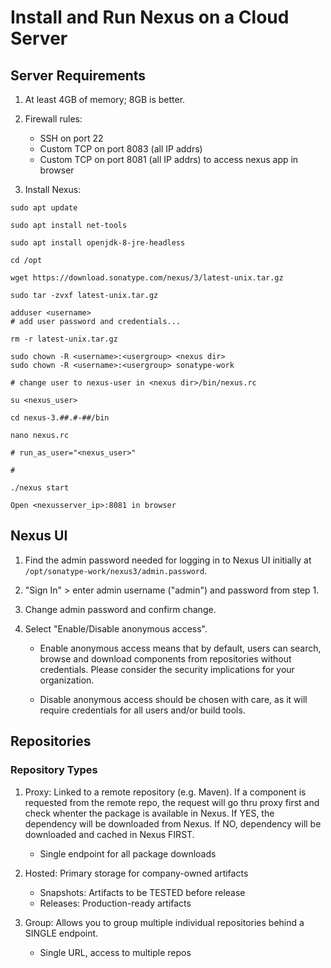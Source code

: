 # Install and Run Nexus on a Cloud Server

## Server Requirements

1. At least 4GB of memory; 8GB is better.
2. Firewall rules:
    - SSH on port 22
    - Custom TCP on port 8083 (all IP addrs)
    - Custom TCP on port 8081 (all IP addrs) to access nexus app in browser

3. Install Nexus:

```
sudo apt update

sudo apt install net-tools

sudo apt install openjdk-8-jre-headless

cd /opt

wget https://download.sonatype.com/nexus/3/latest-unix.tar.gz

sudo tar -zvxf latest-unix.tar.gz

adduser <username>
# add user password and credentials...

rm -r latest-unix.tar.gz

sudo chown -R <username>:<usergroup> <nexus dir>
sudo chown -R <username>:<usergroup> sonatype-work

# change user to nexus-user in <nexus dir>/bin/nexus.rc

su <nexus_user>

cd nexus-3.##.#-##/bin

nano nexus.rc

# run_as_user="<nexus_user>"

#

./nexus start

Open <nexusserver_ip>:8081 in browser
```

## Nexus UI

1. Find the admin password needed for logging in to Nexus UI initially at `/opt/sonatype-work/nexus3/admin.password`.

2. "Sign In" > enter admin username ("admin") and password from step 1.

3. Change admin password and confirm change.

4. Select "Enable/Disable anonymous access". 
    - Enable anonymous access means that by default, users can search, browse and download components from repositories without credentials. Please consider the security implications for your organization.

    - Disable anonymous access should be chosen with care, as it will require credentials for all users and/or build tools.

## Repositories

### Repository Types
1. Proxy: Linked to a remote repository (e.g. Maven). If a component is requested from the remote repo, the request will go thru proxy first and check whenter the package is available in Nexus. If YES, the dependency will be downloaded from Nexus. If NO, dependency will be downloaded and cached in Nexus FIRST.
    - Single endpoint for all package downloads

2. Hosted: Primary storage for company-owned artifacts
    - Snapshots: Artifacts to be TESTED before release
    - Releases: Production-ready artifacts

3. Group: Allows you to group multiple individual repositories behind a SINGLE endpoint.
    - Single URL, access to multiple repos